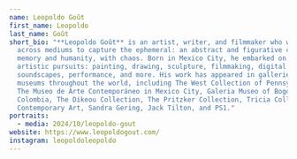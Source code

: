 ```yaml
---
name: Leopoldo Goût
first_name: Leopoldo
last_name: Goût
short_bio: "**Leopoldo Goût** is an artist, writer, and filmmaker who works
  across mediums to capture the ephemeral: an abstract and figurative clash with
  memory and humanity, with chaos. Born in Mexico City, he embarked on numerous
  artistic pursuits: painting, drawing, sculpture, filmmaking, digital art,
  soundscapes, performance, and more. His work has appeared in galleries and
  museums throughout the world, including The West Collection of Pennsylvania,
  The Museo de Arte Contemporáneo in Mexico City, Galeria Museo of Bogota,
  Colombia, The Dikeou Collection, The Pritzker Collection, Tricia Collins
  Contemporary Art, Sandra Gering, Jack Tilton, and PS1."
portraits:
  - media: 2024/10/leopoldo-gout
website: https://www.leopoldogout.com/
instagram: leopoldoleopoldo
---
```

